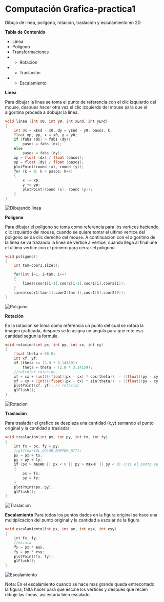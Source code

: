 # Computación Grafica-practica1
Dibujo de linea, polígono, rotación,  traslación y escalamiento en 2D


**Tabla de Contenido**
- Linea
- Poligono
- Transformaciones
- - Rotación
- - Traslación
- - Escalamiento


**Linea**

Para dibujar la linea se toma el punto de referencia con el clic izquierdo del mouse, despues hacer otra vez el clic izquierdo del mouse para que el algoritmo proceda a dobujar la linea.
```c++
void linea (int x0, int y0, int xEnd, int yEnd)
{
    int dx = xEnd - x0, dy = yEnd - y0, pasos, k;
    float xp, yp, x = x0, y = y0;
    if (fabs (dx) > fabs (dy))
        pasos = fabs (dx);
    else
        pasos = fabs (dy);
    xp = float (dx) / float (pasos);
    yp = float (dy) / float (pasos);
    plotPoint(round (x), round (y));
    for (k = 0; k < pasos; k++)
    {
        x += xp;
        y += yp;
        plotPoint(round (x), round (y));
    }
}
```
![Dibujando linea](https://github.com/DenisCcallo/grafica-practica1/blob/master/imagenes/linea.PNG "Dibujando linea")

**Poligono**

Para dibujar el poligono se toma como referencia para los vertices haciendo clic izquierdo del mouse, cuando se quiere tomar el ultimo vertice del poligono se da clic derecho del mouse. A continuacion con el algoritmo de la linea se va trazando la linea de vertice a vertice, cuando llega al final une el ultimo vertice con el primero para cerrar el poligono

```c++
void poligono()
{
    int tam=coor1.size();

    for(int i=1; i<tam; i++)
    {
        linea(coor1[i-1],coor2[i-1],coor1[i],coor2[i]);
    }
    linea(coor1[tam-1],coor2[tam-1],coor1[0],coor2[0]);
}
```
![Poligono](https://github.com/DenisCcallo/grafica-practica1/blob/master/imagenes/poligono.PNG "Poligono")

**Rotación**

En la rotacion  se toma como referencia un punto del cual se rotara la imagen graficada, despues se le asigna un angulo para que rote esa cantidad segun la formula.

```c++
void rotacion(int px, int py, int cx, int cy)
{
    float theta = 60.0;
    int xf, yf;
    if (theta >= (2.0 * 3.14159))
        theta = theta - (2.0 * 3.14159);
    //calcular rotacion..
    xf = cx + (int)((float)(px - cx) * cos(theta))  - ((float)(py - cy) * sin(theta));
    yf = cy + (int)((float)(px - cx) * sin(theta))  + ((float)(py - cy) * cos(theta));
    plotPoint(xf, yf); // rotacion
    glFlush();
}
```
![Rotacion](https://github.com/DenisCcallo/grafica-practica1/blob/master/imagenes/rotacion.PNG "Rotacion")


**Traslación**

Para trasladar el grafico se desplaza una cantidad (x,y) sumando el punto original y la cantidad a trasladar

```c++
void traslacion(int px, int py, int tx, int ty)
{
    int fx = px, fy = py;
    //glClear(GL_COLOR_BUFFER_BIT);
    px = px + tx;
    py = py + ty;
    if (px > maxWD || px < 0 || py > maxHT || py < 0) //si el punto se pasa de la ventana
    {
        px = fx;
        py = fy;
    }
    plotPoint(px, py);
    glFlush();
}
```
![Traslacion](https://github.com/DenisCcallo/grafica-practica1/blob/master/imagenes/traslacion.PNG "Traslacion")

**Escalamiento**
Para todos los puntos dados en la figura original se hace una multiplicacion del punto original y la cantidad a escalar de la figura

```c++
void escalamiento(int px, int py, int esx, int esy)
{
    int fx, fy;
    //escala
    fx = px * esx;
    fy = py * esy;
    plotPoint(fx, fy);
    glFlush();
}
```
![Escalamiento](https://github.com/DenisCcallo/grafica-practica1/blob/master/imagenes/escalamiento.PNG "Escalamiento")

Nota: En el escalamiento cuando se hace mas grande queda entrecortado la figura, falta hacer para que escale los vertices y despues que recien dibuje las lineas, asi estaria bien escalado.
